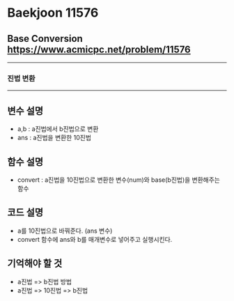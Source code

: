 Baekjoon 11576
=============
Base Conversion  <https://www.acmicpc.net/problem/11576>
---------------
- - -
###  진법 변환
- - -
## 변수 설명
- a,b : a진법에서 b진법으로 변환
- ans : a진법을 변환한 10진법
## 함수 설명
- convert : a진법을 10진법으로 변환한 변수(num)와 base(b진법)을 변환해주는 함수
## 코드 설명
- a를 10진법으로 바꿔준다. (ans 변수)
- convert 함수에 ans와 b를 매개변수로 넣어주고 실행시킨다.
## 기억해야 할 것
- a진법 => b진법 방법
- a진법 => 10진법 => b진법
